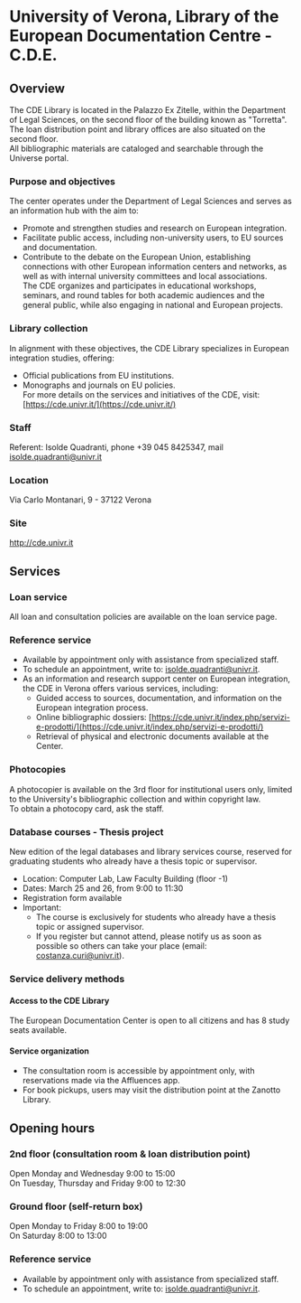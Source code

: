 # University of Verona, Library of the European Documentation Centre - C.D.E.

## Overview
The CDE Library is located in the Palazzo Ex Zitelle, within the Department of Legal Sciences, on the second floor of the building known as "Torretta".  
The loan distribution point and library offices are also situated on the second floor.  
All bibliographic materials are cataloged and searchable through the Universe portal.  

### Purpose and objectives  
The center operates under the Department of Legal Sciences and serves as an information hub with the aim to:  
- Promote and strengthen studies and research on European integration.  
- Facilitate public access, including non-university users, to EU sources and documentation.  
- Contribute to the debate on the European Union, establishing connections with other European information centers and networks, as well as with internal university committees and local associations.  
The CDE organizes and participates in educational workshops, seminars, and round tables for both academic audiences and the general public, while also engaging in national and European projects.  

### Library collection  
In alignment with these objectives, the CDE Library specializes in European integration studies, offering:  
- Official publications from EU institutions.  
- Monographs and journals on EU policies.  
For more details on the services and initiatives of the CDE, visit:  
[https://cde.univr.it/](https://cde.univr.it/)  

### Staff
Referent: Isolde Quadranti, phone +39 045 8425347, mail isolde.quadranti@univr.it

### Location
Via Carlo Montanari, 9 - 37122 Verona

### Site
http://cde.univr.it

## Services

### Loan service  
All loan and consultation policies are available on the loan service page.  

### Reference service  
- Available by appointment only with assistance from specialized staff.  
- To schedule an appointment, write to: [isolde.quadranti@univr.it](mailto:isolde.quadranti@univr.it).  
- As an information and research support center on European integration, the CDE in Verona offers various services, including:  
  - Guided access to sources, documentation, and information on the European integration process.  
  - Online bibliographic dossiers: [https://cde.univr.it/index.php/servizi-e-prodotti/](https://cde.univr.it/index.php/servizi-e-prodotti/)  
  - Retrieval of physical and electronic documents available at the Center.  

### Photocopies  
A photocopier is available on the 3rd floor for institutional users only, limited to the University's bibliographic collection and within copyright law.  
To obtain a photocopy card, ask the staff.  

### Database courses - Thesis project  
New edition of the legal databases and library services course, reserved for graduating students who already have a thesis topic or supervisor.  
- Location: Computer Lab, Law Faculty Building (floor -1)  
- Dates: March 25 and 26, from 9:00 to 11:30  
- Registration form available  
- Important:  
  - The course is exclusively for students who already have a thesis topic or assigned supervisor.  
  - If you register but cannot attend, please notify us as soon as possible so others can take your place (email: [costanza.curi@univr.it](mailto:costanza.curi@univr.it)).  

### Service delivery methods  

#### Access to the CDE Library  
The European Documentation Center is open to all citizens and has 8 study seats available.  

#### Service organization  
- The consultation room is accessible by appointment only, with reservations made via the Affluences app.  
- For book pickups, users may visit the distribution point at the Zanotto Library.  

## Opening hours

### 2nd floor (consultation room & loan distribution point)  
Open Monday and Wednesday 9:00 to 15:00  
On Tuesday, Thursday and Friday 9:00 to 12:30  

### Ground floor (self-return box)  
Open Monday to Friday 8:00 to 19:00  
On Saturday 8:00 to 13:00  

### Reference service  
- Available by appointment only with assistance from specialized staff.  
- To schedule an appointment, write to: [isolde.quadranti@univr.it](mailto:isolde.quadranti@univr.it).  


